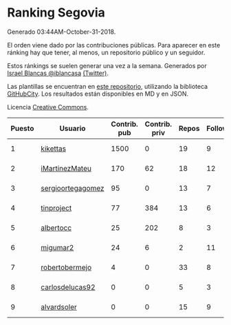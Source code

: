 # Ranking Segovia

Generado 03:44AM-October-31-2018.

El orden viene dado por las contribuciones públicas. Para aparecer en este ránking hay que tener, al menos, un repositorio público y un seguidor.

Estos ránkings se suelen generar una vez a la semana. Generados por [Israel Blancas @iblancasa](https://github.com/iblancasa/) [(Twitter)](https://twitter.com/iblancasa).

Las plantillas se encuentran en [este repositorio](https://github.com/iblancasa/GH-Spanish-Ranking), utilizando la biblioteca [GitHubCity](https://github.com/iblancasa/GitHubCity). Los resultados están disponibles en MD y en JSON.

Licencia [Creative Commons](https://creativecommons.org/licenses/by/4.0/).

| Puesto   |  Usuario  | Contrib. pub | Contrib. priv |Repos| Followers | Desde |  Avatar  |
|----------|-----------|--------------|---------------|-----|-----------|-------|----------|
|1|[kikettas](https://github.com/kikettas)|1500|0|19|9|2014-10-08|![kikettas]()|
|2|[iMartinezMateu](https://github.com/iMartinezMateu)|170|62|18|12|2014-10-19|![iMartinezMateu]()|
|3|[sergioortegagomez](https://github.com/sergioortegagomez)|95|0|13|7|2014-09-14|![sergioortegagomez]()|
|4|[tinproject](https://github.com/tinproject)|77|384|13|6|2013-03-01|![tinproject]()|
|5|[albertocc](https://github.com/albertocc)|25|202|8|3|2015-08-18|![albertocc]()|
|6|[migumar2](https://github.com/migumar2)|24|6|2|11|2011-05-31|![migumar2]()|
|7|[robertobermejo](https://github.com/robertobermejo)|4|0|33|8|2010-03-13|![robertobermejo]()|
|8|[carlosdelucas92](https://github.com/carlosdelucas92)|0|0|5|3|2015-01-27|![carlosdelucas92]()|
|9|[alvardsoler](https://github.com/alvardsoler)|0|0|15|9|2013-04-09|![alvardsoler]()|
